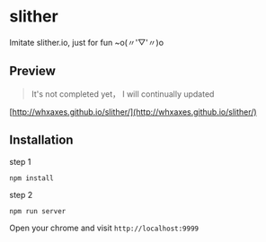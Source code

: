 # slither

Imitate slither.io, just for fun ~o(〃'▽'〃)o

## Preview

> It's not completed yet， I will continually updated

[http://whxaxes.github.io/slither/](http://whxaxes.github.io/slither/)

## Installation 

step 1
```
npm install
```
step 2
```
npm run server
```

Open your chrome and visit `http://localhost:9999`
